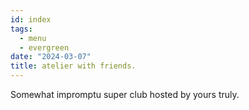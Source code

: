 ```yaml
---
id: index
tags:
  - menu
  - evergreen
date: "2024-03-07"
title: atelier with friends.
---
```


Somewhat impromptu super club hosted by yours truly.

<!-- NOTE for menu design: -->
<!-- - h2 for main headers -->
<!-- - h3 for dishes -->
<!-- - p for description -->
